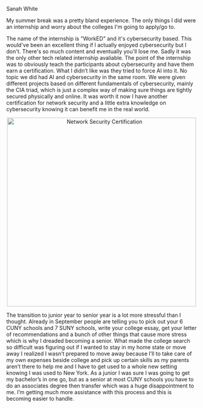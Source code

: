 Sanah White


My summer break was a pretty bland experience. The only things I did were an internship and worry about the colleges I'm going to apply/go to. 

The name of the internship is "WorkED" and it's cybersecurity based. This would've been an excellent thing if I actually enjoyed cybersecurity but I don't. There's so much content and eventually you'll lose me. Sadly it was the only other tech related internship avaliable. The point of the internship  was to obviously teach the participants about cybersecurity and have them earn a certification. What I didn’t like was they tried to force AI into it. No topic we did had AI and cybersecurity in the same room. We were given different projects based on different fundamentals of cybersecurity, mainly the CIA triad, which is just a complex way of making sure things are tightly secured physically and online. It was worth it now I have another certification for network security and a little extra knowledge on cybersecurity knowing it can benefit me in the real world.

<center>
<img src="/blog/images/Cert69381959220.jpg" alt= "Network Security Certification" width="500">
</center>

The transition to junior year to senior year is a lot more stressful than I thought. Already in September people are telling you to pick out your 6 CUNY schools and 7 SUNY schools, write your college essay, get your letter of recommendations and a bunch of other things that cause more stress which is why I dreaded becoming a senior. What made the college search so difficult was figuring out if I wanted to stay in my home state or move away I realized I wasn’t prepared to move away because I’ll to take care of my own expenses beside college and pick up certain skills as my parents aren’t there to help me and I have to get used to a whole new setting knowing I was used to New York. As a junior I was sure I was going to get my bachelor’s in one go, but as a senior at most CUNY schools you have to do an associates degree then transfer which was a huge disappointment to me. I’m getting much more assistance with this process and this is becoming easier to handle.





